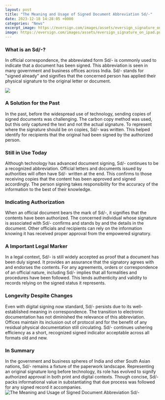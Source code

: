 ```yaml
---
layout: post
title: "The Meaning and Usage of Signed Document Abbreviation Sd/-"
date: 2023-12-18 14:28:05 +0000
categories: "News"
excerpt_image: https://eversign.com/images/assets/eversign_signature_on_ipad.png
image: https://eversign.com/images/assets/eversign_signature_on_ipad.png
---
```


### What is an Sd/-?
In official correspondence, the abbreviated form Sd/- is commonly used to indicate that a document has been signed. This abbreviation is seen in many government and business offices across India. Sd/- stands for "signed already" and signifies that the concerned person has applied their physical signature to the original letter or document. 

![](https://www.abbreviationfinder.org/images/entry_pdf/sd/si/sd_signed-digit.png)
### A Solution for the Past
In the past, before the widespread use of technology, sending copies of signed documents was challenging. The carbon copy method was used, but this only captured the text and not the actual signature. To represent where the signature should be on copies, Sd/- was written. This helped identify for recipients that the original had been signed by the authorized person.
### Still in Use Today  
Although technology has advanced document signing, Sd/- continues to be a recognized abbreviation. Official letters and documents issued by authorities will often have Sd/- written at the end. This confirms to those receiving copies that the content has been approved and signed accordingly. The person signing takes responsibility for the accuracy of the information to the best of their knowledge.
### Indicating Authorization  
When an official document bears the mark of Sd/-, it signifies that the contents have been authorized. The concerned individual whose signature is associated with Sd/- confirms and stands by and the details in the document. Other officials and recipients can rely on the information knowing it has received proper approval from the empowered signatory.
### A Important Legal Marker
In a legal context, Sd/- is still widely accepted as proof that a document has been duly signed. It provides an assurance that the signatory agrees with and endorses the contents. For any agreements, orders or correspondence of an official nature, including Sd/- implies that all formalities and procedures have been followed. This lends authenticity and validity to records relying on the signed status it represents.
### Longevity Despite Changes  
Even with digital signing now standard, Sd/- persists due to its well-established meaning in correspondence. The transition to electronic documentation has not diminished the relevance of this abbreviation. Offices maintain its inclusion out of protocol and for the benefit of any residual physical documentation still circulating. Sd/- continues ushering efficiency as a short, recognized signed indicator acceptable across all formats old and new.
### In Summary
In the government and business spheres of India and other South Asian nations, Sd/- remains a fixture of the paperwork landscape. Representing an original signature long before technology, its role has evolved to signify authorized approval in both print and digital contexts. Though concise, Sd/- packs informational value in substantiating that due process was followed for any signed record it accompanies.
![The Meaning and Usage of Signed Document Abbreviation Sd/-](https://eversign.com/images/assets/eversign_signature_on_ipad.png)
